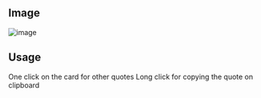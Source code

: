 ## Image

![image](https://github.com/user-attachments/assets/af25064f-b839-42c1-bdda-c166f72e7335)

## Usage 
One click on the card for other quotes
Long click for copying the quote on clipboard
